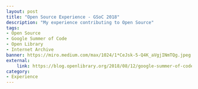 ```yaml
---
layout: post
title: "Open Source Experience - GSoC 2018"
description: "My experience contributing to Open Source"
tags: 
- Open Source
- Google Summer of Code
- Open Library 
- Internet Archive
banner: https://miro.medium.com/max/1024/1*CeJsk-5-Q4K_aVgjINmTQg.jpeg
external: 
    link: https://blog.openlibrary.org/2018/08/12/google-summer-of-code-2018/
category:
- Experience
---
```

